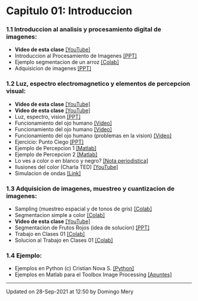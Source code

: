
# Capitulo 01: Introduccion
### 1.1 Introduccion al analisis y procesamiento digital de imagenes:
* **Video de esta clase** [[YouTube]](https://youtu.be/ou1R9UbwP00)
* Introduccion al Procesamiento de Imagenes [[PPT]](https://github.com/domingomery/imagenes/blob/master/clases/Cap01_Introduccion/presentations/IMG01_Introduccion.pptx)
* Ejemplo segmentacion de un arroz [[Colab]](https://colab.research.google.com/drive/17jwZY9fxKw3KUi_--sfYZrksfpR3_Whr?usp=sharing)
* Adquisicion de imagenes [[PPT]](https://github.com/domingomery/imagenes/blob/master/clases/Cap01_Introduccion/presentations/IMG01_Adquisicion.pptx)
### 1.2 Luz, espectro electromagnetico y elementos de percepcion visual:
* **Video de esta clase** [[YouTube]](https://youtu.be/v1g1cb-zYTU)
* **Video de esta clase** [[YouTube]](https://youtu.be/ffj6vZtV5gI)
* Luz, espectro, vision [[PPT]](https://github.com/domingomery/imagenes/blob/master/clases/Cap01_Introduccion/presentations/IMG01_Luz-Ondas-Ojo.pptx)
* Funcionamiento del ojo humano [[Video]](https://www.youtube.com/watch?v=nbwPPcwknPU)
* Funcionamiento del ojo humano [[Video]](https://www.youtube.com/watch?v=PmD7Tjb6yKo)
* Funcionamiento del ojo humano (problemas en la vision) [[Video]](https://www.youtube.com/watch?v=AsKeu4wm3XI)
* Ejercicio: Punto Ciego [[PPT]](https://github.com/domingomery/imagenes/blob/master/clases/Cap01_Introduccion/presentations/IMG01_EjercicioPuntoCiego.pptx)
* Ejemplo de Percepcion 1 [[Matlab]](https://github.com/domingomery/imagenes/blob/master/clases/Cap01_Introduccion/matlab/IMG01_Perception1.m)
* Ejemplo de Percepcion 2 [[Matlab]](https://github.com/domingomery/imagenes/blob/master/clases/Cap01_Introduccion/matlab/IMG01_Perception2.m)
* Lo ves a color o en blanco y negro? [[Nota periodistica]](https://www.bbc.com/mundo/noticias-49178274)
* Ilusiones del color (Charla TED) [[YouTube]](https://www.youtube.com/watch?v=mf5otGNbkuc)
* Simulacion de ondas [[Link]](https://www.falstad.com/ripple/)
### 1.3 Adquisicion de imagenes, muestreo y cuantizacion de imagenes:
* Sampling (muestreo espacial y de tonos de gris) [[Colab]](https://colab.research.google.com/drive/1DxVWeCfV1P-K-IyXokn49Gsv3qv-qq1C?usp=sharing)
* Segmentacion simple a color [[Colab]](https://colab.research.google.com/drive/1aDvi_dAfqWKgXd_GnilQchBoxPXTai7O?usp=sharing)
* **Video de esta clase** [[YouTube]](https://youtu.be/7npN3o3DB30)
* Segmentacion de Frutos Rojos (idea de solucion) [[PPT]](https://github.com/domingomery/imagenes/blob/master/clases/Cap01_Introduccion/presentations/IMG01_SegmentacionFrutosRojos.pptx)
* Trabajo en Clases 01 [[Colab]](https://colab.research.google.com/drive/10r68G48Af5ai-uU4lZ12b7Lbcfbp5MJx?usp=sharing)
* Solucion al Trabajo en Clases 01 [[Colab]](https://colab.research.google.com/drive/11rlsVB2PNYt2ux2yilW4fyJGc_nApcDI?usp=sharing)
### 1.4 Ejemplo:
* Ejemplos en Python (c) Cristian Nova S. [[Python]](https://github.com/MonkyDCristian/Prosesamiento_de_imagenes/blob/master/FPI.ipynb)
* Ejemplos en Matlab para el Toolbox Image Processing [[Apuntes]](https://github.com/domingomery/imagenes/blob/master/clases/Cap01_Introduccion/matlab/IMG01_EjemploBasicoMatlab.pdf)
---


Updated on 28-Sep-2021 at 12:50 by Domingo Mery
